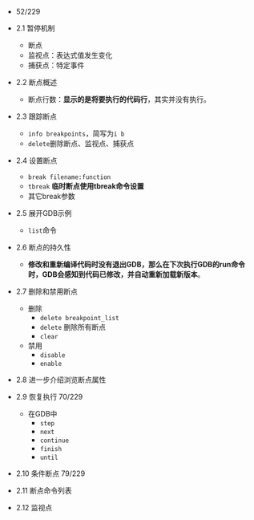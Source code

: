 + 52/229

+ 2.1 暂停机制
	+ 断点
	+ 监视点：表达式值发生变化
	+ 捕获点：特定事件

+ 2.2 断点概述
	+ 断点行数：**显示的是将要执行的代码行**，其实并没有执行。

+ 2.3 跟踪断点
	+ `info breakpoints`，简写为`i b`
	+ `delete`删除断点、监视点、捕获点

+ 2.4 设置断点
	+ `break filename:function`
	+ `tbreak` **临时断点使用tbreak命令设置**
	+ 其它break参数

+ 2.5 展开GDB示例
	+ `list`命令

+ 2.6 断点的持久性
	+ **修改和重新编译代码时没有退出GDB，那么在下次执行GDB的run命令时，GDB会感知到代码已修改，并自动重新加载新版本**。

+ 2.7 删除和禁用断点
	+ 删除
		+ `delete breakpoint_list`
		+ `delete` 删除所有断点
		+ `clear`
	+ 禁用
		+ `disable`
		+ `enable`

+ 2.8 进一步介绍浏览断点属性

+ 2.9 恢复执行   70/229
	+ 在GDB中
		+ `step`
		+ `next`
		+ `continue`
		+ `finish`
		+ `until`

+ 2.10 条件断点  79/229

+ 2.11 断点命令列表

+ 2.12 监视点
